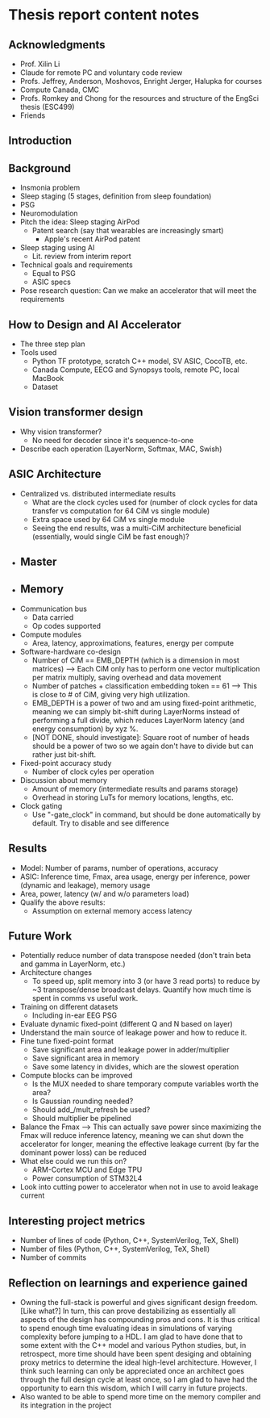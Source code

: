 # Thesis report content notes

## Acknowledgments
- Prof. Xilin Li
- Claude for remote PC and voluntary code review
- Profs. Jeffrey, Anderson, Moshovos, Enright Jerger, Halupka for courses
- Compute Canada, CMC
- Profs. Romkey and Chong for the resources and structure of the EngSci thesis (ESC499)
- Friends

## Introduction

## Background
- Insmonia problem
- Sleep staging (5 stages, definition from sleep foundation)
- PSG
- Neuromodulation
- Pitch the idea: Sleep staging AirPod
    - Patent search (say that wearables are increasingly smart)
        - Apple's recent AirPod patent
- Sleep staging using AI
    - Lit. review from interim report
- Technical goals and requirements
    - Equal to PSG
    - ASIC specs
- Pose research question: Can we make an accelerator that will meet the requirements

## How to Design and AI Accelerator
- The three step plan
- Tools used
    - Python TF prototype, scratch C++ model, SV ASIC, CocoTB, etc.
    - Canada Compute, EECG and Synopsys tools, remote PC, local MacBook
    - Dataset

## Vision transformer design
- Why vision transformer?
    - No need for decoder since it's sequence-to-one
- Describe each operation (LayerNorm, Softmax, MAC, Swish)

## ASIC Architecture
- Centralized vs. distributed intermediate results
    - What are the clock cycles used for (number of clock cycles for data transfer vs computation for 64 CiM vs single module)
    - Extra space used by 64 CiM vs single module
    - Seeing the end results, was a multi-CiM architecture beneficial (essentially, would single CiM be fast enough)?
- Master
    - 
- Memory
    -
- Communication bus
    - Data carried
    - Op codes supported
- Compute modules
    - Area, latency, approximations, features, energy per compute
- Software-hardware co-design
    - Number of CiM == EMB_DEPTH (which is a dimension in most matrices) --> Each CiM only has to perform one vector multiplication per matrix multiply, saving overhead and data movement
    - Number of patches + classification embedding token == 61 --> This is close to # of CiM, giving very high utilization.
    - EMB_DEPTH is a power of two and am using fixed-point arithmetic, meaning we can simply bit-shift during LayerNorms instead of performing a full divide, which reduces LayerNorm latency (and energy consumption) by xyz %.
    - [NOT DONE, should investigate]: Square root of number of heads should be a power of two so we again don't have to divide but can rather just bit-shift.
- Fixed-point accuracy study
    - Number of clock cyles per operation
- Discussion about memory
    - Amount of memory (intermediate results and params storage)
    - Overhead in storing LuTs for memory locations, lengths, etc.
- Clock gating
    - Use "-gate_clock" in command, but should be done automatically by default. Try to disable and see difference

## Results
- Model: Number of params, number of operations, accuracy
- ASIC: Inference time, Fmax, area usage, energy per inference, power (dynamic and leakage), memory usage
- Area, power, latency (w/ and w/o parameters load)
- Qualify the above results:
    - Assumption on external memory access latency

## Future Work
- Potentially reduce number of data transpose needed (don't train beta and gamma in LayerNorm, etc.)
- Architecture changes
    - To speed up, split memory into 3 (or have 3 read ports) to reduce by ~3 transpose/dense broadcast delays. Quantify how much time is spent in comms vs useful work.
- Training on different datasets
    - Including in-ear EEG PSG
- Evaluate dynamic fixed-point (different Q and N based on layer)
- Understand the main source of leakage power and how to reduce it.
- Fine tune fixed-point format
    - Save significant area and leakage power in adder/multiplier
    - Save significant area in memory
    - Save some latency in divides, which are the slowest operation
- Compute blocks can be improved
    - Is the MUX needed to share temporary compute variables worth the area?
    - Is Gaussian rounding needed?
    - Should add_/mult_refresh be used?
    - Should multiplier be pipelined
- Balance the Fmax --> This can actually save power since maximizing the Fmax will reduce inference latency, meaning we can shut down the accelerator for longer, meaning the effective leakage current (by far the dominant power loss) can be reduced
- What else could we run this on?
    - ARM-Cortex MCU and Edge TPU
    - Power consumption of STM32L4
- Look into cutting power to accelerator when not in use to avoid leakage current

## Interesting project metrics
- Number of lines of code (Python, C++, SystemVerilog, TeX, Shell)
- Number of files (Python, C++, SystemVerilog, TeX, Shell)
- Number of commits

## Reflection on learnings and experience gained
- Owning the full-stack is powerful and gives significant design freedom. [Like what?] In turn, this can prove destabilizing as essentially all aspects of the design has compounding pros and cons. It is thus critical to spend enough time evaluating ideas in simulations of varying complexity before jumping to a HDL. I am glad to have done that to some extent with the C++ model and various Python studies, but, in retrospect, more time should have been spent desiging and obtaining proxy metrics to determine the ideal high-level architecture. However, I think such learning can only be appreciated once an architect goes through the full design cycle at least once, so I am glad to have had the opportunity to earn this wisdom, which I will carry in future projects.
- Also wanted to be able to spend more time on the memory compiler and its integration in the project